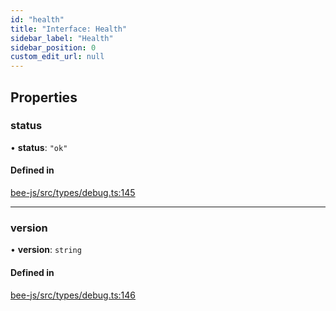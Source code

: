```yaml
---
id: "health"
title: "Interface: Health"
sidebar_label: "Health"
sidebar_position: 0
custom_edit_url: null
---
```


## Properties

### status

• **status**: ``"ok"``

#### Defined in

[bee-js/src/types/debug.ts:145](https://github.com/ethersphere/bee-js/blob/5b112bf/src/types/debug.ts#L145)

___

### version

• **version**: `string`

#### Defined in

[bee-js/src/types/debug.ts:146](https://github.com/ethersphere/bee-js/blob/5b112bf/src/types/debug.ts#L146)
